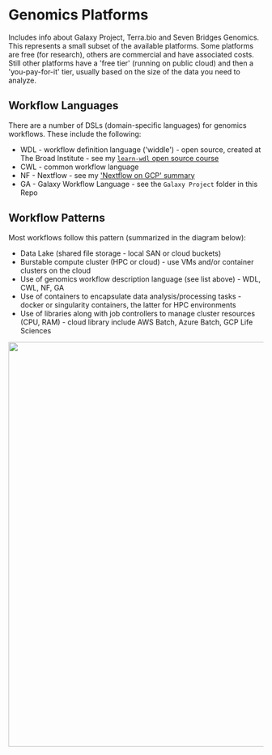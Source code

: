 # Genomics Platforms

Includes info about Galaxy Project, Terra.bio and Seven Bridges Genomics. This represents a small subset of the available platforms.  Some platforms are free (for research), others are commercial and have associated costs.  Still other platforms have a 'free tier' (running on public cloud) and then a 'you-pay-for-it' tier, usually based on the size of the data you need to analyze.

## Workflow Languages

There are a number of DSLs (domain-specific languages) for genomics workflows.  These include the following:
- WDL - workflow definition language ('widdle') - open source, created at The Broad Institute - see my [`learn-wdl` open source course](https://github.com/openwdl/learn-wdl)
- CWL - common workflow language
- NF - Nextflow - see my ['Nextflow on GCP' summary](https://github.com/lynnlangit/gcp-for-bioinformatics/blob/master/2_Virtual_Machines_%26_Docker_Containers/9a_Use_Nextflow_for_Pipelines.md)
- GA - Galaxy Workflow Language - see the `Galaxy Project` folder in this Repo

## Workflow Patterns

Most workflows follow this pattern (summarized in the diagram below):
- Data Lake (shared file storage - local SAN or cloud buckets)
- Burstable compute cluster (HPC or cloud) - use VMs and/or container clusters on the cloud
- Use of genomics workflow description language (see list above) - WDL, CWL, NF, GA
- Use of containers to encapsulate data analysis/processing tasks - docker or singularity containers, the latter for HPC environments
- Use of libraries along with job controllers to manage cluster resources (CPU, RAM) - cloud library include AWS Batch, Azure Batch, GCP Life Sciences

<img src="https://github.com/lynnlangit/TeamTeri/blob/master/Images/analysis-toolkit.png" width=800>